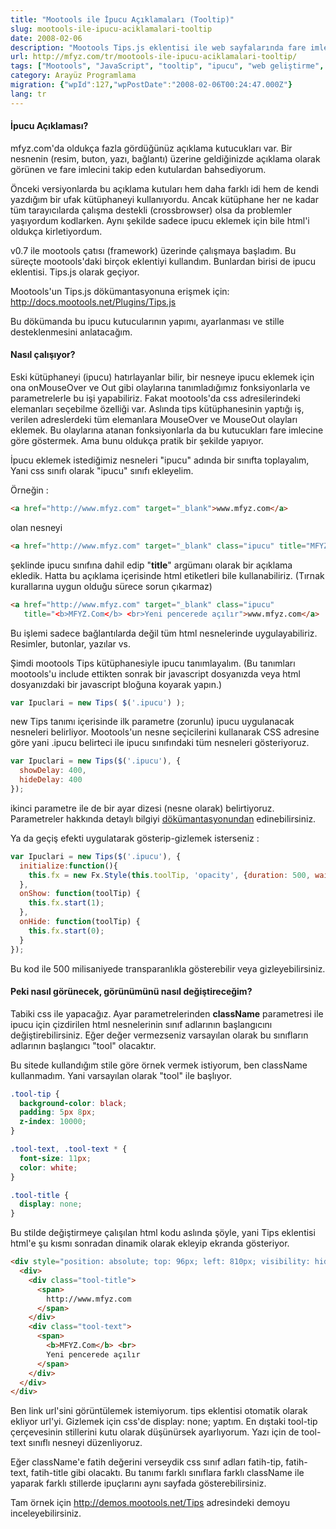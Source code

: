 ```yaml
---
title: "Mootools ile İpucu Açıklamaları (Tooltip)"
slug: mootools-ile-ipucu-aciklamalari-tooltip
date: 2008-02-06
description: "Mootools Tips.js eklentisi ile web sayfalarında fare imlecini takip eden ipucu açıklamaları (tooltip) nasıl oluşturulur? HTML, JavaScript ve CSS ile pratik uygulama ve stil ipuçları."
url: http://mfyz.com/tr/mootools-ile-ipucu-aciklamalari-tooltip/
tags: ["Mootools", "JavaScript", "tooltip", "ipucu", "web geliştirme", "arayüz programlama", "UI", "UX", "Tips.js"]
category: Arayüz Programlama
migration: {"wpId":127,"wpPostDate":"2008-02-06T00:24:47.000Z"}
lang: tr
---
```


#### İpucu Açıklaması?

mfyz.com'da oldukça fazla gördüğünüz açıklama kutucukları var. Bir nesnenin (resim, buton, yazı, bağlantı) üzerine geldiğinizde açıklama olarak görünen ve fare imlecini takip eden kutulardan bahsediyorum.

Önceki versiyonlarda bu açıklama kutuları hem daha farklı idi hem de kendi yazdığım bir ufak kütüphaneyi kullanıyordu. Ancak kütüphane her ne kadar tüm tarayıcılarda çalışma destekli (crossbrowser) olsa da problemler yaşıyordum kodlarken. Aynı şekilde sadece ipucu eklemek için bile html'i oldukça kirletiyordum.

v0.7 ile mootools çatısı (framework) üzerinde çalışmaya başladım. Bu süreçte mootools'daki birçok eklentiyi kullandım. Bunlardan birisi de ipucu eklentisi. Tips.js olarak geçiyor.

Mootools'un Tips.js dökümantasyonuna erişmek için: http://docs.mootools.net/Plugins/Tips.js

Bu dökümanda bu ipucu kutucularının yapımı, ayarlanması ve stille desteklenmesini anlatacağım.

#### Nasıl çalışıyor?

Eski kütüphaneyi (ipucu) hatırlayanlar bilir, bir nesneye ipucu eklemek için ona onMouseOver ve Out gibi olaylarına tanımladığımız fonksiyonlarla ve parametrelerle bu işi yapabiliriz. Fakat mootools'da css adresilerindeki elemanları seçebilme özelliği var. Aslında tips kütüphanesinin yaptığı iş, verilen adreslerdeki tüm elemanlara MouseOver ve MouseOut olayları eklemek. Bu olaylarına atanan fonksiyonlarla da bu kutucukları fare imlecine göre göstermek. Ama bunu oldukça pratik bir şekilde yapıyor.

İpucu eklemek istediğimiz nesneleri "ipucu" adında bir sınıfta toplayalım, Yani css sınıfı olarak "ipucu" sınıfı ekleyelim.

Örneğin :

```html
<a href="http://www.mfyz.com" target="_blank">www.mfyz.com</a>

```
olan nesneyi

```html
<a href="http://www.mfyz.com" target="_blank" class="ipucu" title="MFYZ.Com">www.mfyz.com</a>

```

şeklinde ipucu sınıfına dahil edip "<b>title</b>" argümanı olarak bir açıklama ekledik. Hatta bu açıklama içerisinde html etiketleri bile kullanabiliriz. (Tırnak kurallarına uygun olduğu sürece sorun çıkarmaz)

```html
<a href="http://www.mfyz.com" target="_blank" class="ipucu"
   title="<b>MFYZ.Com</b> <br>Yeni pencerede açılır">www.mfyz.com</a>

```

Bu işlemi sadece bağlantılarda değil tüm html nesnelerinde uygulayabiliriz. Resimler, butonlar, yazılar vs.

Şimdi mootools Tips kütüphanesiyle ipucu tanımlayalım. (Bu tanımları mootools'u include ettikten sonrak bir javascript dosyanızda veya html dosyanızdaki bir javascript bloğuna koyarak yapın.)

```js
var Ipuclari = new Tips( $('.ipucu') );

```

new Tips tanımı içerisinde ilk parametre (zorunlu) ipucu uygulanacak nesneleri belirliyor. Mootools'un nesne seçicilerini kullanarak CSS adresine göre yani .ipucu belirteci ile ipucu sınıfındaki tüm nesneleri gösteriyoruz.

```js
var Ipuclari = new Tips($('.ipucu'), {
  showDelay: 400,
  hideDelay: 400
});

```

ikinci parametre ile de bir ayar dizesi (nesne olarak) belirtiyoruz. Parametreler hakkında detaylı bilgiyi [dökümantasyonundan]("http://docs.mootools.net/Plugins/Tips.js") edinebilirsiniz.

Ya da geçiş efekti uygulatarak gösterip-gizlemek isterseniz :

```js
var Ipuclari = new Tips($('.ipucu'), {
  initialize:function(){
    this.fx = new Fx.Style(this.toolTip, 'opacity', {duration: 500, wait: false}).set(0);
  },
  onShow: function(toolTip) {
    this.fx.start(1);
  },
  onHide: function(toolTip) {
    this.fx.start(0);
  }
});

```

Bu kod ile 500 milisaniyede transparanlıkla gösterebilir veya gizleyebilirsiniz.

#### Peki nasıl görünecek, görünümünü nasıl değiştireceğim?

Tabiki css ile yapacağız. Ayar parametrelerinden **className** parametresi ile ipucu için çizdirilen html nesnelerinin sınıf adlarının başlangıcını değiştirebilirsiniz. Eğer değer vermezseniz varsayılan olarak bu sınıfların adlarının başlangıcı "tool" olacaktır.

Bu sitede kullandığım stile göre örnek vermek istiyorum, ben className kullanmadım. Yani varsayılan olarak "tool" ile başlıyor.

```css
.tool-tip {
  background-color: black;
  padding: 5px 8px;
  z-index: 10000;
}

.tool-text, .tool-text * {
  font-size: 11px;
  color: white;
}

.tool-title {
  display: none;
}

```

Bu stilde değiştirmeye çalışılan html kodu aslında şöyle, yani Tips eklentisi html'e şu kısmı sonradan dinamik olarak ekleyip ekranda gösteriyor.

```html
<div style="position: absolute; top: 96px; left: 810px; visibility: hidden; opacity: 0;" class="tool-tip">
  <div>
    <div class="tool-title">
      <span>
        http://www.mfyz.com
      </span>
    </div>
    <div class="tool-text">
      <span>
        <b>MFYZ.Com</b> <br>
        Yeni pencerede açılır
      </span>
    </div>
  </div>
</div>

```

Ben link url'sini görüntülemek istemiyorum. tips eklentisi otomatik olarak ekliyor url'yi. Gizlemek için css'de display: none; yaptım. En dıştaki tool-tip çerçevesinin stillerini kutu olarak düşünürsek ayarlıyorum. Yazı için de tool-text sınıflı nesneyi düzenliyoruz.

Eğer className'e fatih değerini verseydik css sınıf adları fatih-tip, fatih-text, fatih-title gibi olacaktı. Bu tanımı farklı sınıflara farklı className ile yaparak farklı stillerde ipuçlarını aynı sayfada gösterebilirsiniz.

Tam örnek için http://demos.mootools.net/Tips adresindeki demoyu inceleyebilirsiniz.